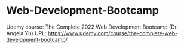 # Web-Development-Bootcamp
Udemy course: The Complete 2022 Web Development Bootcamp (Dr. Angela Yu)
URL: https://www.udemy.com/course/the-complete-web-development-bootcamp/
